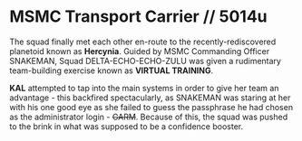 # MSMC Transport Carrier // 5014u
The squad finally met each other en-route to the recently-rediscovered planetoid known as **Hercynia**. Guided by MSMC Commanding Officer SNAKEMAN, Squad DELTA-ECHO-ECHO-ZULU was given a rudimentary team-building exercise known as **VIRTUAL TRAINING**. 

**KAL** attempted to tap into the main systems in order to give her team an advantage - this backfired spectacularly, as SNAKEMAN was staring at her with his one good eye as she failed to guess the passphrase he had chosen as the administrator login - ~~GARM~~. Because of this, the squad was pushed to the brink in what was supposed to be a confidence booster.